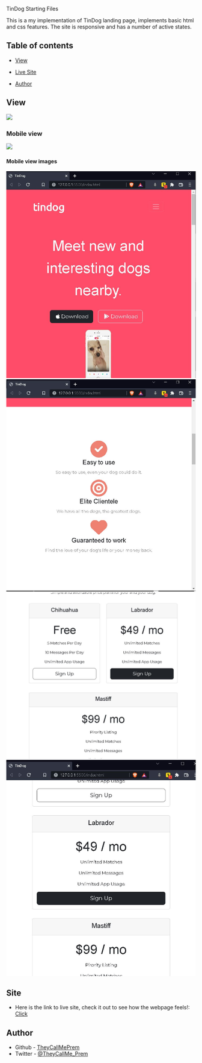 TinDog Starting Files

This is a my implementation of TinDog landing page, implements basic html and css features.
The site is responsive and has a number of active states.

## Table of contents

- [View](#view)

- [Live Site](#Site)

- [Author](#author)

## View

![](https://github.com/TheyCallMePrem/TinDog/blob/92c0e19404a06b644d381b289a08e840eb3e4d58/images/screen-capture.gif)

### Mobile view

![](https://github.com/TheyCallMePrem/TinDog/blob/f9c571ae3098dfc9503b20dea276024601892a40/images/screen-capture-1-2.gif)
#### Mobile view images
![](https://github.com/TheyCallMePrem/TinDog/blob/adfa5571fdca51c5ebe4f26596a7f336bc8d2296/images/mobile-1.JPG)
![](https://github.com/TheyCallMePrem/TinDog/blob/adfa5571fdca51c5ebe4f26596a7f336bc8d2296/images/mobile-2.JPG)
![](https://github.com/TheyCallMePrem/TinDog/blob/adfa5571fdca51c5ebe4f26596a7f336bc8d2296/images/mobile-3.JPG)
![](https://github.com/TheyCallMePrem/TinDog/blob/adfa5571fdca51c5ebe4f26596a7f336bc8d2296/images/mobile-4.JPG)

## Site

- Here is the link to live site, check it out to see how the webpage feels!: [Click](https://theycallmeprem.github.io/TinDog/)



## Author

- Github - [TheyCallMePrem](https://github.com/TheyCallMePrem)
- Twitter - [@TheyCallMe_Prem](https://twitter.com/TheyCallMe_Prem)
